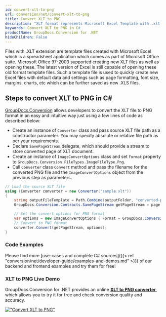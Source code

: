 ```yaml
---
id: convert-xlt-to-png
url: conversion/net/convert-xlt-to-png
title: Convert XLT to PNG
description: "XLT format represents Microsoft Excel Template with .xlt extension. Learn how to convert XLT to PNG file programmatically in C# language using GroupDocs.Conversion for .NET library."
keywords: Convert XLT to PNG in C#
productName: GroupDocs.Conversion for .NET
hideChildren: False
---
```


Files with .XLT extension are template files created with Microsoft Excel which is a spreadsheet application which comes as part of Microsoft Office suite. Microsoft Office 97-2003 supported creating new XLT files as well as opening these. The latest version of Excel is still capable of opening these old format template files. Such a template file is used to quickly create new Excel files with default data and settings such as page formatting, font size, margins, charts, etc which can be further saved as new .XLS files.

## Steps to convert XLT to PNG in C#

[GroupDocs.Conversion](https://products.groupdocs.com/conversion/net) allows developers to convert the XLT file to PNG format in an easy and intuitive way just using a few lines of code as described below:

* Create an instance of `Converter` class and pass source XLT file path as a constructor parameter. You may specify absolute or relative file path as per your requirements. 
* Declare `SavePageStream` delegate, which should provide a stream to store converted page of XLT document.
* Create an instance of `ImageConvertOptions` class and set `Format` property to `GroupDocs.Conversion.FileTypes.ImageFileType.Png`.
* Call `Converter` class `Convert` method and pass the filename for the converted PNG file and the `ImageConvertOptions` object from the previous step as parameters.

```csharp
// Load the source XLT file
using (Converter converter = new Converter("sample.xlt"))
{
    string outputFileTemplate = Path.Combine(outputFolder, "converted-page-{0}.png");
    GroupDocs.Conversion.Contracts.SavePageStream getPageStream = page => new FileStream(string.Format(outputFileTemplate, page), FileMode.Create);

    // Set the convert options for PNG format
    var options = new ImageConvertOptions { Format = GroupDocs.Conversion.FileTypes.ImageFileType.Png };   
    // Convert to PNG format
    converter.Convert(getPageStream, options);
}
```

### Code Examples

Please find more [use-cases and complete C# sources]({{< ref "conversion/net/developer-guide/examples-and-demos.md" >}}) of our backend and frontend examples and try them for free!

### XLT to PNG Live Demo

GroupDocs.Conversion for .NET provides an online [**XLT to PNG converter**](https://products.groupdocs.app/conversion/xlt-to-png), which allows you to try it for free and check conversion quality and accuracy.

[!["Convert XLT to PNG"](conversion/net/images/convert-to-png/convert-xlt-to-png.png)](https://products.groupdocs.app/conversion/xlt-to-png)